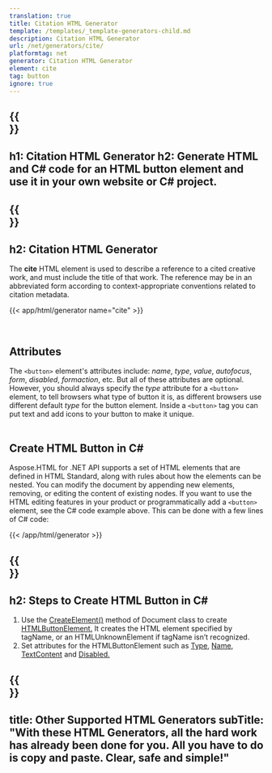 ```yaml
---
translation: true
title: Citation HTML Generator
template: /templates/_template-generators-child.md
description: Citation HTML Generator
url: /net/generators/cite/
platformtag: net
generator: Citation HTML Generator
element: cite
tag: button
ignore: true
---
```


{{<section banner>}}
---
h1: Citation HTML Generator
h2: Generate HTML and C# code for an HTML button element and use it in your own website or C# project.
---

{{<section overview>}}
---
h2: Citation HTML Generator
---

The **cite** HTML element is used to describe a reference to a cited creative work, and must include the title of that work. The reference may be in an abbreviated form according to context-appropriate conventions related to citation metadata.

{{< app/html/generator name="cite" >}}

<br>
<h2> Attributes </h2>

The `<button>` element's attributes include: *name*, *type*, *value*, *autofocus*, *form*, *disabled*, *formaction*, etc. But all of these attributes are optional. However, you should always specify the *type* attribute for a `<button>` element, to tell browsers what type of button it is, as different browsers use different default *type* for the button element.
Inside a `<button>` tag you can put text and add icons to your button to make it unique.
<br><br>

<h2> Create HTML Button in C#</h2>

Aspose.HTML for .NET API supports a set of HTML elements that are defined in HTML Standard, along with rules about how the elements can be nested. You can modify the document by appending new elements, removing, or editing the content of existing nodes. If you want to use the HTML editing features in your product or programmatically add a `<button>` element, see the C# code example above. This can be done with a few lines of C# code:

{{< /app/html/generator >}}

{{<section steps>}}
---
h2: Steps to Create HTML Button in C#
---

1. Use the [CreateElement()](https://reference.aspose.com/html/net/aspose.html.dom/document/createelement/) method of Document class to create [HTMLButtonElement.](https://reference.aspose.com/html/net/aspose.html/htmlbuttonelement/) It creates the HTML element specified by tagName, or an HTMLUnknownElement if tagName isn’t recognized.
2. Set attributes for the HTMLButtonElement such as [Type](https://reference.aspose.com/html/net/aspose.html/htmlbuttonelement/type/), [Name](https://reference.aspose.com/html/net/aspose.html/htmlbuttonelement/name/), [TextContent](https://reference.aspose.com/html/net/aspose.html.dom/element/textcontent/) and [Disabled.](https://reference.aspose.com/html/net/aspose.html/htmlbuttonelement/disabled/)

{{<section other-generators>}}
---
title: Other Supported HTML Generators
subTitle: "With these HTML Generators, all the hard work has already been done for you. All you have to do is copy and paste. Clear, safe and simple!"
---